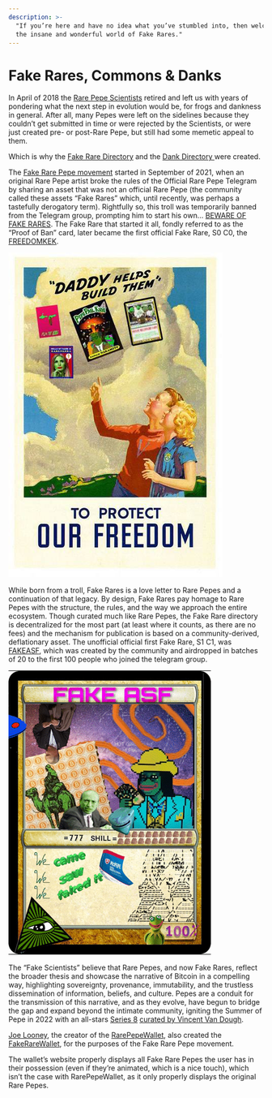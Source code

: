 ```yaml
---
description: >-
  "If you’re here and have no idea what you’ve stumbled into, then welcome to
  the insane and wonderful world of Fake Rares."
---
```


# Fake Rares, Commons & Danks

In April of 2018 the [Rare Pepe Scientists](../the-rare-pepe-blockchain-project/rare-pepe-scientists.md) retired and left us with years of pondering what the next step in evolution would be, for frogs and dankness in general. After all, many Pepes were left on the sidelines because they couldn’t get submitted in time or were rejected by the Scientists, or were just created pre- or post-Rare Pepe, but still had some memetic appeal to them.

Which is why the [Fake Rare Directory](https://fakeraredirectory.wordpress.com/) and the [Dank Directory ](https://www.dankdirectory.io/)were created.

The [Fake Rare Pepe movement](https://fakeraredirectory.com/about/) started in September of 2021, when an original Rare Pepe artist broke the rules of the Official Rare Pepe Telegram by sharing an asset that was not an official Rare Pepe (the community called these assets “Fake Rares” which, until recently, was perhaps a tastefully derogatory term). Rightfully so, this troll was temporarily banned from the Telegram group, prompting him to start his own... [BEWARE OF FAKE RARES](https://t.me/OFFICIALFAKERARES). The Fake Rare that started it all, fondly referred to as the “Proof of Ban” card, later became the first official Fake Rare, S0 C0, the [FREEDOMKEK](https://pepe.wtf/asset/FREEDOMKEK).&#x20;

![FREEDOMKEK](../../.gitbook/assets/FREEDOMKEK.jpeg)

While born from a troll, Fake Rares is a love letter to Rare Pepes and a continuation of that legacy. By design, Fake Rares pay homage to Rare Pepes with the structure, the rules, and the way we approach the entire ecosystem. Though curated much like Rare Pepes, the Fake Rare directory is decentralized for the most part (at least where it counts, as there are no fees) and the mechanism for publication is based on a community-derived, deflationary asset. The unofficial official first Fake Rare, S1 C1, was [FAKEASF](https://pepe.wtf/asset/FAKEASF), which was created by the community and airdropped in batches of 20 to the first 100 people who joined the telegram group.&#x20;

![FAKEASF](../../.gitbook/assets/FAKEASF.gif)

The “Fake Scientists” believe that Rare Pepes, and now Fake Rares, reflect the broader thesis and showcase the narrative of Bitcoin in a compelling way, highlighting sovereignty, provenance, immutability, and the trustless dissemination of information, beliefs, and culture.  Pepes are a conduit for the transmission of this narrative, and as they evolve, have begun to bridge the gap and expand beyond the intimate community, igniting the Summer of Pepe in 2022 with an all-stars [Series 8](https://fakeraredirectory.com/series-8/) [curated by Vincent Van Dough](https://twitter.com/Vince\_Van\_Dough/status/1541599342590537729).

[Joe Looney](https://twitter.com/wasthatawolf), the creator of the [RarePepeWallet](https://rarepepewallet.com/), also created the [FakeRareWallet](https://fakerarewallet.com/), for the purposes of the Fake Rare Pepe movement.

The wallet’s website properly displays all Fake Rare Pepes the user has in their possession (even if they’re animated, which is a nice touch), which isn’t the case with RarePepeWallet, as it only properly displays the original Rare Pepes.
